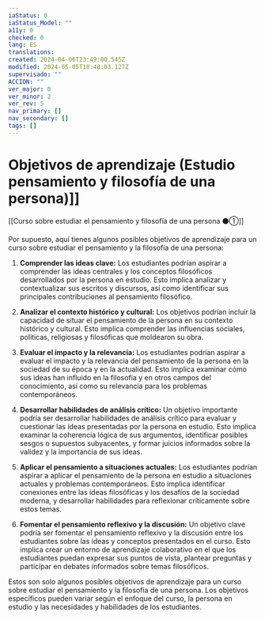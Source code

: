 ```yaml
---
iaStatus: 0
iaStatus_Model: ""
a11y: 0
checked: 0
lang: ES
translations: 
created: 2024-04-06T23:49:00.545Z
modified: 2024-05-05T18:48:03.127Z
supervisado: ""
ACCION: ""
ver_major: 0
ver_minor: 2
ver_rev: 5
nav_primary: []
nav_secondary: []
tags: []
---
```

# Objetivos de aprendizaje (Estudio pensamiento y filosofía de una persona)]]

[[Curso sobre estudiar el pensamiento y filosofía de una persona ⚫①]]

Por supuesto, aquí tienes algunos posibles objetivos de aprendizaje para un curso sobre estudiar el pensamiento y la filosofía de una persona:

1. **Comprender las ideas clave:** Los estudiantes podrían aspirar a comprender las ideas centrales y los conceptos filosóficos desarrollados por la persona en estudio. Esto implica analizar y contextualizar sus escritos y discursos, así como identificar sus principales contribuciones al pensamiento filosófico.

2. **Analizar el contexto histórico y cultural:** Los objetivos podrían incluir la capacidad de situar el pensamiento de la persona en su contexto histórico y cultural. Esto implica comprender las influencias sociales, políticas, religiosas y filosóficas que moldearon su obra.

3. **Evaluar el impacto y la relevancia:** Los estudiantes podrían aspirar a evaluar el impacto y la relevancia del pensamiento de la persona en la sociedad de su época y en la actualidad. Esto implica examinar cómo sus ideas han influido en la filosofía y en otros campos del conocimiento, así como su relevancia para los problemas contemporáneos.

4. **Desarrollar habilidades de análisis crítico:** Un objetivo importante podría ser desarrollar habilidades de análisis crítico para evaluar y cuestionar las ideas presentadas por la persona en estudio. Esto implica examinar la coherencia lógica de sus argumentos, identificar posibles sesgos o supuestos subyacentes, y formar juicios informados sobre la validez y la importancia de sus ideas.

5. **Aplicar el pensamiento a situaciones actuales:** Los estudiantes podrían aspirar a aplicar el pensamiento de la persona en estudio a situaciones actuales y problemas contemporáneos. Esto implica identificar conexiones entre las ideas filosóficas y los desafíos de la sociedad moderna, y desarrollar habilidades para reflexionar críticamente sobre estos temas.

6. **Fomentar el pensamiento reflexivo y la discusión:** Un objetivo clave podría ser fomentar el pensamiento reflexivo y la discusión entre los estudiantes sobre las ideas y conceptos presentados en el curso. Esto implica crear un entorno de aprendizaje colaborativo en el que los estudiantes puedan expresar sus puntos de vista, plantear preguntas y participar en debates informados sobre temas filosóficos.

Estos son solo algunos posibles objetivos de aprendizaje para un curso sobre estudiar el pensamiento y la filosofía de una persona. Los objetivos específicos pueden variar según el enfoque del curso, la persona en estudio y las necesidades y habilidades de los estudiantes.